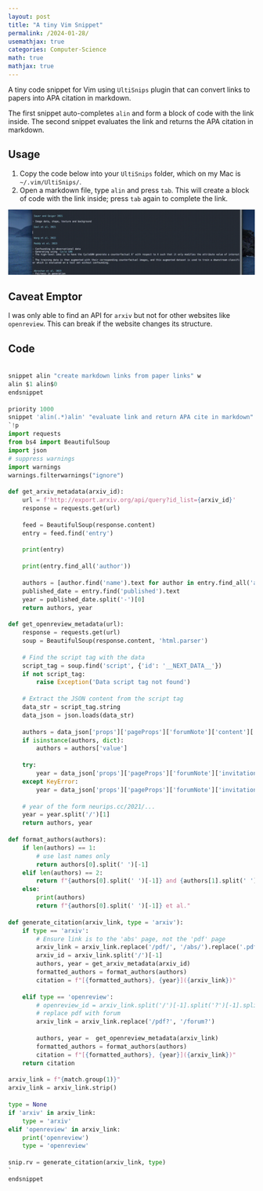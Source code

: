 ```yaml
---
layout: post
title: "A tiny Vim Snippet"
permalink: /2024-01-28/
usemathjax: true
categories: Computer-Science
math: true
mathjax: true
---  
```


A tiny code snippet for Vim using `UltiSnips` plugin that can convert links to papers into APA citation in markdown.  

The first snippet auto-completes `alin` and form a block of code with the link inside. The second snippet evaluates the link and returns the APA citation in markdown.

## Usage
1. Copy the code below into your `UltiSnips` folder, which on my Mac is `~/.vim/UltiSnips/`.
2. Open a markdown file, type `alin` and press `tab`. This will create a block of code with the link inside; press `tab` again to complete the link.  

![Usage](/assets/output.gif)

## Caveat Emptor  

I was only able to find an API for `arxiv` but not for other websites like `openreview`. This can break if the website changes its structure.


## Code
```python

snippet alin "create markdown links from paper links" w
alin $1 alin$0    
endsnippet

priority 1000
snippet 'alin(.*)alin' "evaluate link and return APA cite in markdown" wr
`!p
import requests
from bs4 import BeautifulSoup
import json
# suppress warnings
import warnings
warnings.filterwarnings("ignore")

def get_arxiv_metadata(arxiv_id):
    url = f'http://export.arxiv.org/api/query?id_list={arxiv_id}'
    response = requests.get(url)
    
    feed = BeautifulSoup(response.content)
    entry = feed.find('entry')

    print(entry)

    print(entry.find_all('author'))

    authors = [author.find('name').text for author in entry.find_all('author')]
    published_date = entry.find('published').text
    year = published_date.split('-')[0]
    return authors, year

def get_openreview_metadata(url):
    response = requests.get(url)
    soup = BeautifulSoup(response.content, 'html.parser')

    # Find the script tag with the data
    script_tag = soup.find('script', {'id': '__NEXT_DATA__'})
    if not script_tag:
        raise Exception('Data script tag not found')

    # Extract the JSON content from the script tag
    data_str = script_tag.string
    data_json = json.loads(data_str)
    
    authors = data_json['props']['pageProps']['forumNote']['content']['authors']
    if isinstance(authors, dict):
        authors = authors['value']
    
    try:
        year = data_json['props']['pageProps']['forumNote']['invitation']
    except KeyError:
        year = data_json['props']['pageProps']['forumNote']['invitations'][0]

    # year of the form neurips.cc/2021/...
    year = year.split('/')[1]
    return authors, year

def format_authors(authors):
    if len(authors) == 1:
        # use last names only
        return authors[0].split(' ')[-1]
    elif len(authors) == 2:
        return f"{authors[0].split(' ')[-1]} and {authors[1].split(' ')[-1]}"
    else:
        print(authors)
        return f"{authors[0].split(' ')[-1]} et al."

def generate_citation(arxiv_link, type = 'arxiv'):
    if type == 'arxiv':
        # Ensure link is to the 'abs' page, not the 'pdf' page
        arxiv_link = arxiv_link.replace('/pdf/', '/abs/').replace('.pdf', '')
        arxiv_id = arxiv_link.split('/')[-1]
        authors, year = get_arxiv_metadata(arxiv_id)
        formatted_authors = format_authors(authors)
        citation = f"[{formatted_authors}, {year}]({arxiv_link})"
    
    elif type == 'openreview':
        # openreview_id = arxiv_link.split('/')[-1].split('?')[-1].split('=')[-1]
        # replace pdf with forum
        arxiv_link = arxiv_link.replace('/pdf?', '/forum?')
        
        authors, year =  get_openreview_metadata(arxiv_link)
        formatted_authors = format_authors(authors)
        citation = f"[{formatted_authors}, {year}]({arxiv_link})"
    return citation

arxiv_link = f"{match.group(1)}"
arxiv_link = arxiv_link.strip()

type = None
if 'arxiv' in arxiv_link:
    type = 'arxiv'
elif 'openreview' in arxiv_link:
    print('openreview')
    type = 'openreview'

snip.rv = generate_citation(arxiv_link, type)
`
endsnippet
```
